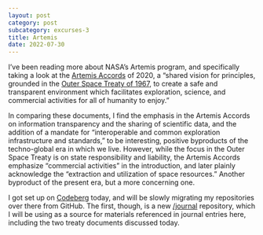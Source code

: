 ```yaml
---
layout: post
category: post
subcategory: excurses-3
title: Artemis
date: 2022-07-30
---
```


I’ve been reading more about NASA’s Artemis program, and specifically taking a look at the [Artemis Accords](https://www.nasa.gov/specials/artemis-accords/index.html) of 2020, a “shared vision for principles, grounded in the [Outer Space Treaty of 1967](https://www.unoosa.org/oosa/en/ourwork/spacelaw/treaties/introouterspacetreaty.html), to create a safe and transparent environment which facilitates exploration, science, and commercial activities for all of humanity to enjoy.”

In comparing these documents, I find the emphasis in the Artemis Accords on information transparency and the sharing of scientific data, and the addition of a mandate for “interoperable and common exploration infrastructure and standards,” to be interesting, positive byproducts of the techno-global era in which we live. However, while the focus in the Outer Space Treaty is on state responsibility and liability, the Artemis Accords emphasize “commercial activities” in the introduction, and later plainly acknowledge the “extraction and utilization of space resources.” Another byproduct of the present era, but a more concerning one.

I got set up on [Codeberg](https://codeberg.org/) today, and will be slowly migrating my repositories over there from GitHub. The first, though, is a new [/journal](https://codeberg.org/steinea/journal) repository, which I will be using as a source for materials referenced in journal entries here, including the two treaty documents discussed today.
